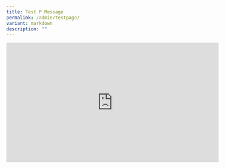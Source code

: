 ```yaml
---
title: Test P Message
permalink: /admin/testpage/
variant: markdown
description: ""
---
```

<iframe allowfullscreen="" allow="accelerometer; autoplay; clipboard-write; encrypted-media; gyroscope; picture-in-picture; web-share" frameborder="0" title="YouTube video player" src="https://www.youtube.com/embed/YhVzG0oZxAc?si=gLH_2oZszWOm_Phg" height="315" width="560"></iframe>